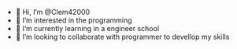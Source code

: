 - 👋 Hi, I’m @Clem42000
- 👀 I’m interested in the programming
- 🌱 I’m currently learning in a engineer school
- 💞️ I’m looking to collaborate with programmer to devellop my skills

<!---
Clem42000/Clem42000 is a ✨ special ✨ repository because its `README.md` (this file) appears on your GitHub profile.
You can click the Preview link to take a look at your changes.
--->
